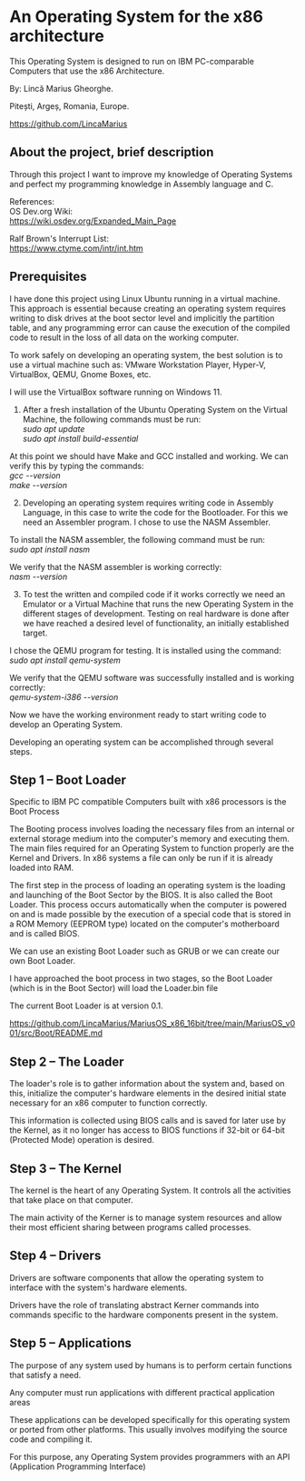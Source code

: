 # An Operating System for the x86 architecture
This Operating System is designed to run on IBM PC-comparable Computers that use the x86 Architecture.

By: Lincă Marius Gheorghe.

Pitești, Argeș, Romania, Europe.

https://github.com/LincaMarius

## About the project, brief description
Through this project I want to improve my knowledge of Operating Systems and perfect my programming knowledge in Assembly language and C.

References: \
OS Dev.org Wiki: \
https://wiki.osdev.org/Expanded_Main_Page

Ralf Brown's Interrupt List: \
https://www.ctyme.com/intr/int.htm

## Prerequisites
I have done this project using Linux Ubuntu running in a virtual machine. This approach is essential because creating an operating system requires writing to disk drives at the boot sector level and implicitly the partition table, and any programming error can cause the execution of the compiled code to result in the loss of all data on the working computer.

To work safely on developing an operating system, the best solution is to use a virtual machine such as: VMware Workstation Player, Hyper-V, VirtualBox, QEMU, Gnome Boxes, etc.

I will use the VirtualBox software running on Windows 11.

1. After a fresh installation of the Ubuntu Operating System on the Virtual Machine, the following commands must be run: \
*sudo apt update* \
*sudo apt install build-essential*

At this point we should have Make and GCC installed and working. We can verify this by typing the commands: \
*gcc --version* \
*make --version*

2. Developing an operating system requires writing code in Assembly Language, in this case to write the code for the Bootloader. For this we need an Assembler program. I chose to use the NASM Assembler.

To install the NASM assembler, the following command must be run: \
*sudo apt install nasm*

We verify that the NASM assembler is working correctly: \
*nasm --version*

3. To test the written and compiled code if it works correctly we need an Emulator or a Virtual Machine that runs the new Operating System in the different stages of development. Testing on real hardware is done after we have reached a desired level of functionality, an initially established target.

I chose the QEMU program for testing. It is installed using the command: \
*sudo apt install qemu-system*

We verify that the QEMU software was successfully installed and is working correctly: \
*qemu-system-i386 --version*

Now we have the working environment ready to start writing code to develop an Operating System.

Developing an operating system can be accomplished through several steps.

## Step 1 – Boot Loader
Specific to IBM PC compatible Computers built with x86 processors is the Boot Process

The Booting process involves loading the necessary files from an internal or external storage medium into the computer's memory and executing them. The main files required for an Operating System to function properly are the Kernel and Drivers. In x86 systems a file can only be run if it is already loaded into RAM.

The first step in the process of loading an operating system is the loading and launching of the Boot Sector by the BIOS. It is also called the Boot Loader. This process occurs automatically when the computer is powered on and is made possible by the execution of a special code that is stored in a ROM Memory (EEPROM type) located on the computer's motherboard and is called BIOS.

We can use an existing Boot Loader such as GRUB or we can create our own Boot Loader.

I have approached the boot process in two stages, so the Boot Loader (which is in the Boot Sector) will load the Loader.bin file

The current Boot Loader is at version 0.1.

https://github.com/LincaMarius/MariusOS_x86_16bit/tree/main/MariusOS_v001/src/Boot/README.md

## Step 2 – The Loader
The loader's role is to gather information about the system and, based on this, initialize the computer's hardware elements in the desired initial state necessary for an x86 computer to function correctly.

This information is collected using BIOS calls and is saved for later use by the Kernel, as it no longer has access to BIOS functions if 32-bit or 64-bit (Protected Mode) operation is desired.

## Step 3 – The Kernel
The kernel is the heart of any Operating System. It controls all the activities that take place on that computer.

The main activity of the Kerner is to manage system resources and allow their most efficient sharing between programs called processes.

## Step 4 – Drivers
Drivers are software components that allow the operating system to interface with the system's hardware elements.

Drivers have the role of translating abstract Kerner commands into commands specific to the hardware components present in the system.

## Step 5 – Applications
The purpose of any system used by humans is to perform certain functions that satisfy a need.

Any computer must run applications with different practical application areas

These applications can be developed specifically for this operating system or ported from other platforms. This usually involves modifying the source code and compiling it.

For this purpose, any Operating System provides programmers with an API (Application Programming Interface)

